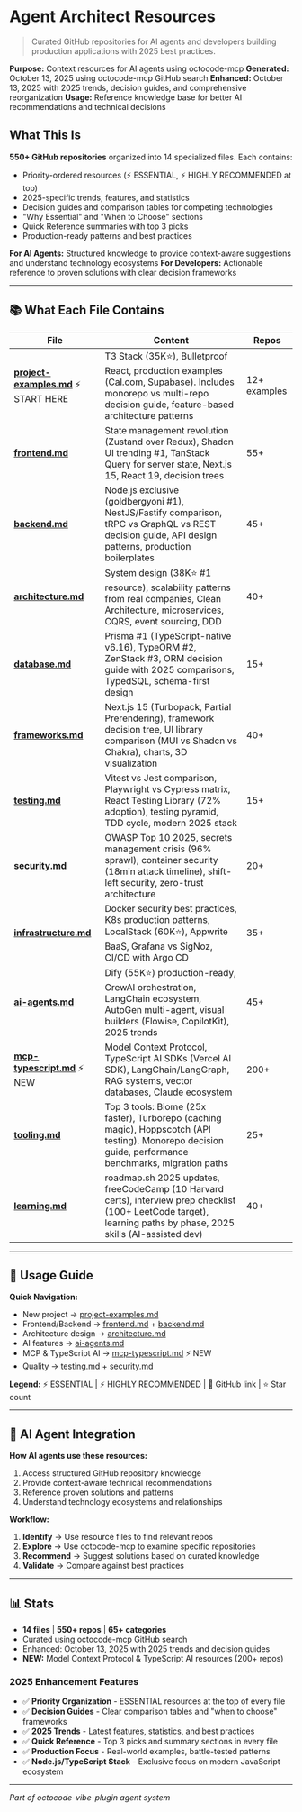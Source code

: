 # Agent Architect Resources

> Curated GitHub repositories for AI agents and developers building production applications with 2025 best practices.

**Purpose:** Context resources for AI agents using octocode-mcp
**Generated:** October 13, 2025 using octocode-mcp GitHub search
**Enhanced:** October 13, 2025 with 2025 trends, decision guides, and comprehensive reorganization
**Usage:** Reference knowledge base for better AI recommendations and technical decisions

## What This Is

**550+ GitHub repositories** organized into 14 specialized files. Each contains:
- Priority-ordered resources (⚡ ESSENTIAL, ⚡ HIGHLY RECOMMENDED at top)
- 2025-specific trends, features, and statistics
- Decision guides and comparison tables for competing technologies
- "Why Essential" and "When to Choose" sections
- Quick Reference summaries with top 3 picks
- Production-ready patterns and best practices

**For AI Agents:** Structured knowledge to provide context-aware suggestions and understand technology ecosystems
**For Developers:** Actionable reference to proven solutions with clear decision frameworks

---

## 📚 What Each File Contains

| File | Content | Repos |
|------|---------|-------|
| **[project-examples.md](./project-examples.md)** ⚡ START HERE | T3 Stack (35K⭐), Bulletproof React, production examples (Cal.com, Supabase). Includes monorepo vs multi-repo decision guide, feature-based architecture patterns | 12+ examples |
| **[frontend.md](./frontend.md)** | State management revolution (Zustand over Redux), Shadcn UI trending #1, TanStack Query for server state, Next.js 15, React 19, decision trees | 55+ |
| **[backend.md](./backend.md)** | Node.js exclusive (goldbergyoni #1), NestJS/Fastify comparison, tRPC vs GraphQL vs REST decision guide, API design patterns, production boilerplates | 45+ |
| **[architecture.md](./architecture.md)** | System design (38K⭐ #1 resource), scalability patterns from real companies, Clean Architecture, microservices, CQRS, event sourcing, DDD | 40+ |
| **[database.md](./database.md)** | Prisma #1 (TypeScript-native v6.16), TypeORM #2, ZenStack #3, ORM decision guide with 2025 comparisons, TypedSQL, schema-first design | 15+ |
| **[frameworks.md](./frameworks.md)** | Next.js 15 (Turbopack, Partial Prerendering), framework decision tree, UI library comparison (MUI vs Shadcn vs Chakra), charts, 3D visualization | 40+ |
| **[testing.md](./testing.md)** | Vitest vs Jest comparison, Playwright vs Cypress matrix, React Testing Library (72% adoption), testing pyramid, TDD cycle, modern 2025 stack | 15+ |
| **[security.md](./security.md)** | OWASP Top 10 2025, secrets management crisis (96% sprawl), container security (18min attack timeline), shift-left security, zero-trust architecture | 20+ |
| **[infrastructure.md](./infrastructure.md)** | Docker security best practices, K8s production patterns, LocalStack (60K⭐), Appwrite BaaS, Grafana vs SigNoz, CI/CD with Argo CD | 35+ |
| **[ai-agents.md](./ai-agents.md)** | Dify (55K⭐) production-ready, CrewAI orchestration, LangChain ecosystem, AutoGen multi-agent, visual builders (Flowise, CopilotKit), 2025 trends | 45+ |
| **[mcp-typescript.md](./mcp-typescript.md)** ⚡ NEW | Model Context Protocol, TypeScript AI SDKs (Vercel AI SDK), LangChain/LangGraph, RAG systems, vector databases, Claude ecosystem | 200+ |
| **[tooling.md](./tooling.md)** | Top 3 tools: Biome (25x faster), Turborepo (caching magic), Hoppscotch (API testing). Monorepo decision guide, performance benchmarks, migration paths | 25+ |
| **[learning.md](./learning.md)** | roadmap.sh 2025 updates, freeCodeCamp (10 Harvard certs), interview prep checklist (100+ LeetCode target), learning paths by phase, 2025 skills (AI-assisted dev) | 40+ |

---

## 🎯 Usage Guide

**Quick Navigation:**
- New project → [project-examples.md](./project-examples.md)
- Frontend/Backend → [frontend.md](./frontend.md) + [backend.md](./backend.md)
- Architecture design → [architecture.md](./architecture.md)
- AI features → [ai-agents.md](./ai-agents.md)
- MCP & TypeScript AI → [mcp-typescript.md](./mcp-typescript.md) ⚡ NEW
- Quality → [testing.md](./testing.md) + [security.md](./security.md)

**Legend:** ⚡ ESSENTIAL | ⚡ HIGHLY RECOMMENDED | 🔗 GitHub link | ⭐ Star count

---

## 🤖 AI Agent Integration

**How AI agents use these resources:**
1. Access structured GitHub repository knowledge
2. Provide context-aware technical recommendations
3. Reference proven solutions and patterns
4. Understand technology ecosystems and relationships

**Workflow:**
1. **Identify** → Use resource files to find relevant repos
2. **Explore** → Use octocode-mcp to examine specific repositories
3. **Recommend** → Suggest solutions based on curated knowledge
4. **Validate** → Compare against best practices

---

## 📊 Stats

- **14 files** | **550+ repos** | **65+ categories**
- Curated using octocode-mcp GitHub search
- Enhanced: October 13, 2025 with 2025 trends and decision guides
- **NEW:** Model Context Protocol & TypeScript AI resources (200+ repos)

### 2025 Enhancement Features

- ✅ **Priority Organization** - ESSENTIAL resources at the top of every file
- ✅ **Decision Guides** - Clear comparison tables and "when to choose" frameworks
- ✅ **2025 Trends** - Latest features, statistics, and best practices
- ✅ **Quick Reference** - Top 3 picks and summary sections in every file
- ✅ **Production Focus** - Real-world examples, battle-tested patterns
- ✅ **Node.js/TypeScript Stack** - Exclusive focus on modern JavaScript ecosystem

---

*Part of octocode-vibe-plugin agent system*

